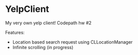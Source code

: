 YelpClient
==========

My very own yelp client! Codepath hw #2

Features:

- Location based search request using CLLocationManager
- Infinite scrolling (in progress)
